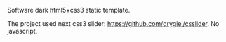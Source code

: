 Software dark html5+css3 static template.

The project used next css3 slider: https://github.com/drygiel/csslider.
No javascript.

